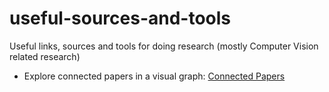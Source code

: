# useful-sources-and-tools
Useful links, sources and tools for doing research (mostly Computer Vision related research)

* Explore connected papers in a visual graph: [Connected Papers](https://www.connectedpapers.com)


